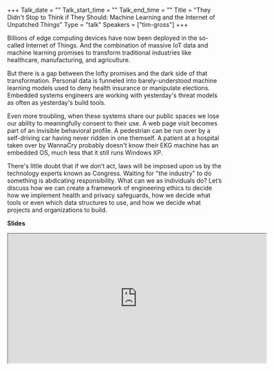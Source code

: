 +++
Talk_date = ""
Talk_start_time = ""
Talk_end_time = ""
Title = "They Didn't Stop to Think if They Should: Machine Learning and the Internet of Unpatched Things"
Type = "talk"
Speakers = ["tim-gross"]
+++

Billions of edge computing devices have now been deployed in the so-called Internet of Things. And the combination of massive IoT data and machine learning promises to transform traditional industries like healthcare, manufacturing, and agriculture.

But there is a gap between the lofty promises and the dark side of that transformation. Personal data is funneled into barely-understood machine learning models used to deny health insurance or manipulate elections. Embedded systems engineers are working with yesterday's threat models as often as yesterday's build tools.

Even more troubling, when these systems share our public spaces we lose our ability to meaningfully consent to their use. A web page visit becomes part of an invisible behavioral profile. A pedestrian can be run over by a self-driving car having never ridden in one themself. A patient at a hospital taken over by WannaCry probably doesn't know their EKG machine has an embedded OS, much less that it still runs Windows XP.

There's little doubt that if we don’t act, laws will be imposed upon us by the technology experts known as Congress. Waiting for "the industry" to do something is abdicating responsibility. What can we as individuals do? Let’s discuss how we can create a framework of engineering ethics to decide how we implement health and privacy safeguards, how we decide what tools or even which data structures to use, and how we decide what projects and organizations to build.

<b>Slides</b>
<br>
<iframe src="https://tgross.github.io/devopsdaysmsp2018/#/" title="Tim Gross" width="600" height="300">
  <p>Your browser does not support iframes; please see https://tgross.github.io/devopsdaysmsp2018/#/ for the slides.</p>
</iframe>
